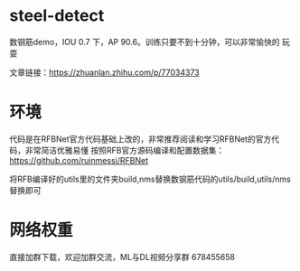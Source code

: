 # steel-detect
数钢筋demo，IOU 0.7 下，AP 90.6。训练只要不到十分钟，可以非常愉快的 玩耍

文章链接：https://zhuanlan.zhihu.com/p/77034373

# 环境
代码是在RFBNet官方代码基础上改的，非常推荐阅读和学习RFBNet的官方代码，非常简洁优雅易懂
按照RFB官方源码编译和配置数据集： https://github.com/ruinmessi/RFBNet

将RFB编译好的utils里的文件夹build,nms替换数钢筋代码的utils/build,utils/nms替换即可

# 网络权重
直接加群下载，欢迎加群交流，ML与DL视频分享群 678455658
